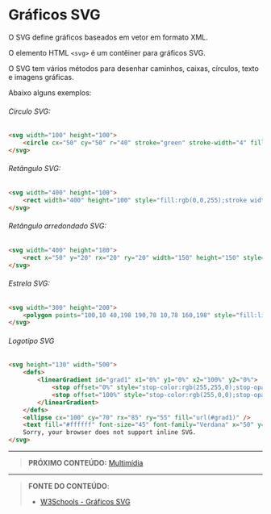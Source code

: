 # Gráficos SVG

O SVG define gráficos baseados em vetor em formato XML.

O elemento HTML `<svg>` é um contêiner para gráficos SVG. 

O SVG tem vários métodos para desenhar caminhos, caixas, círculos, texto e imagens gráficas.

Abaixo alguns exemplos:

###### Circulo SVG:

```html
<svg width="100" height="100">
    <circle cx="50" cy="50" r="40" stroke="green" stroke-width="4" fill="yellow"/>
</svg>
```

###### Retângulo SVG:

```html
<svg width="400" height="100">
    <rect width="400" height="100" style="fill:rgb(0,0,255);stroke width:10;stroke:rgb(0,0,0)"/>
</svg>
```

###### Retângulo arredondado SVG:

```html
<svg width="400" height="180">
    <rect x="50" y="20" rx="20" ry="20" width="150" height="150" style="fill:red;stroke:black;stroke-width:5;opacity:0.5" />
</svg>
```

###### Estrela SVG:

```html
<svg width="300" height="200">
    <polygon points="100,10 40,198 190,78 10,78 160,198" style="fill:lime;stroke:purple;stroke-width:5;fill-rule:evenodd;" />
</svg>
```

###### Logotipo SVG

```html
<svg height="130" width="500">
    <defs>
        <linearGradient id="grad1" x1="0%" y1="0%" x2="100%" y2="0%">
            <stop offset="0%" style="stop-color:rgb(255,255,0);stop-opacity:1" />
            <stop offset="100%" style="stop-color:rgb(255,0,0);stop-opacity:1" />
        </linearGradient>
    </defs>
    <ellipse cx="100" cy="70" rx="85" ry="55" fill="url(#grad1)" />
    <text fill="#ffffff" font-size="45" font-family="Verdana" x="50" y="86">SVG</text>
    Sorry, your browser does not support inline SVG.
</svg>
```


***

> **PRÓXIMO CONTEÚDO:** [Multimídia](/conteudo/12-multimidia)

***


> **FONTE DO CONTEÚDO**:
>
> - [W3Schools - Gráficos SVG](https://www.w3schools.com/html/html5_svg.asp)